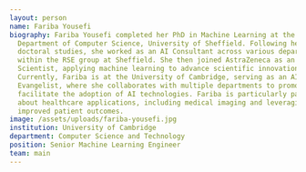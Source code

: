```yaml
---
layout: person
name: Fariba Yousefi
biography: Fariba Yousefi completed her PhD in Machine Learning at the
  Department of Computer Science, University of Sheffield. Following her
  doctoral studies, she worked as an AI Consultant across various departments
  within the RSE group at Sheffield. She then joined AstraZeneca as an AI
  Scientist, applying machine learning to advance scientific innovation.
  Currently, Fariba is at the University of Cambridge, serving as an AI
  Evangelist, where she collaborates with multiple departments to promote and
  facilitate the adoption of AI technologies. Fariba is particularly passionate
  about healthcare applications, including medical imaging and leveraging AI for
  improved patient outcomes.
image: /assets/uploads/fariba-yousefi.jpg
institution: University of Cambridge
department: Computer Science and Technology
position: Senior Machine Learning Engineer
team: main
---
```


